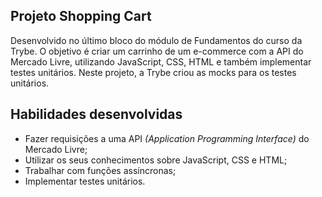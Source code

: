 ## Projeto Shopping Cart

Desenvolvido no último bloco do módulo de Fundamentos do curso da Trybe.
O objetivo é criar um carrinho de um e-commerce com a API do Mercado Livre, utilizando JavaScript, CSS, HTML e também implementar testes unitários.
Neste projeto, a Trybe criou as mocks para os testes unitários.

## Habilidades desenvolvidas

- Fazer requisições a uma API *(Application Programming Interface)* do Mercado Livre;
- Utilizar os seus conhecimentos sobre JavaScript, CSS e HTML;
- Trabalhar com funções assíncronas;
- Implementar testes unitários.
